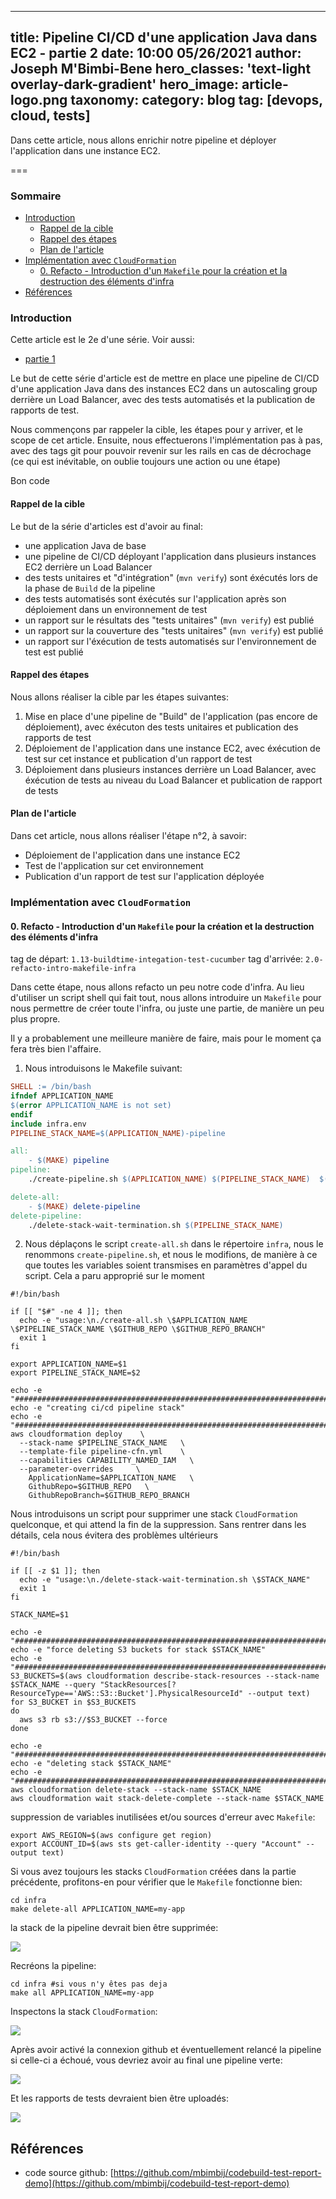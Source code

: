 
---
title: Pipeline CI/CD d'une application Java dans EC2 - partie 2
date: 10:00 05/26/2021
author: Joseph M'Bimbi-Bene
hero_classes: 'text-light overlay-dark-gradient'
hero_image: article-logo.png
taxonomy:
category: blog
tag: [devops, cloud, tests]
---

Dans cette article, nous allons enrichir notre pipeline et déployer l'application dans une instance EC2.

===


### Sommaire

- [Introduction](#introduction)
  * [Rappel de la cible](#cible)
  * [Rappel des étapes](#etapes)
  * [Plan de l'article](#plan-article)
- [Implémentation avec `CloudFormation`](#implementation-cloudformation)
  * [0. Refacto - Introduction d'un `Makefile` pour la création et la destruction des éléments d'infra](#2.0-refacto-intro-makefile-infra)
- [Références](#references)


###  <a name="introduction-description-du-projet"></a> Introduction

Cette article est le 2e d'une série. Voir aussi:
- [partie 1](https://joseph-mbimbi.fr/blog/codebuild-test-report-demo-part-1)

Le but de cette série d'article est de mettre en place une pipeline de CI/CD d'une application Java dans des instances EC2 dans un autoscaling group derrière un Load Balancer, avec des tests automatisés et la publication de rapports de test.

Nous commençons par rappeler la cible, les étapes pour y arriver, et le scope de cet article.
Ensuite, nous effectuerons l'implémentation pas à pas, avec des tags git pour pouvoir revenir sur les rails en cas de décrochage (ce qui est inévitable, on oublie toujours une action ou une étape)

Bon code

#### <a name="cible"></a> Rappel de la cible

Le but de la série d'articles est d'avoir au final:
- une application Java de base
- une pipeline de CI/CD déployant l'application dans plusieurs instances EC2 derrière un Load Balancer
- des tests unitaires et "d'intégration" (`mvn verify`) sont éxécutés lors de la phase de `Build` de la pipeline
- des tests automatisés sont éxécutés sur l'application après son déploiement dans un environnement de test
- un rapport sur le résultats des "tests unitaires" (`mvn verify`) est publié
- un rapport sur la couverture des "tests unitaires" (`mvn verify`) est publié
- un rapport sur l'éxécution de tests automatisés sur l'environnement de test est publié

#### <a name="etapes"></a> Rappel des étapes

Nous allons réaliser la cible par les étapes suivantes:
1. Mise en place d'une pipeline de "Build" de l'application (pas encore de déploiement), avec éxécuton des tests unitaires et publication des rapports de test
2. Déploiement de l'application dans une instance EC2, avec éxécution de test sur cet instance et publication d'un rapport de test
3. Déploiement dans plusieurs instances derrière un Load Balancer, avec éxécution de tests au niveau du Load Balancer et publication de rapport de tests


#### <a name="plan-article"></a> Plan de l'article

Dans cet article, nous allons réaliser l'étape n°2, à savoir:

- Déploiement de l'application dans une instance EC2
- Test de l'application sur cet environnement
- Publication d'un rapport de test sur l'application déployée 


### <a name="implementation-cloudformation"></a> Implémentation avec `CloudFormation`

#### <a name="2.0-refacto-intro-makefile-infra"></a> 0. Refacto - Introduction d'un `Makefile` pour la création et la destruction des éléments d'infra

tag de départ: `1.13-buildtime-integation-test-cucumber`
tag d'arrivée: `2.0-refacto-intro-makefile-infra`

Dans cette étape, nous allons refacto un peu notre code d'infra. Au lieu d'utiliser un script shell qui fait tout, nous allons introduire un `Makefile` pour nous permettre de créer toute l'infra, ou juste une partie, de manière un peu plus propre.

Il y a probablement une meilleure manière de faire, mais pour le moment ça fera très bien l'affaire.

1. Nous introduisons le Makefile suivant:

```makefile
SHELL := /bin/bash
ifndef APPLICATION_NAME
$(error APPLICATION_NAME is not set)
endif
include infra.env
PIPELINE_STACK_NAME=$(APPLICATION_NAME)-pipeline

all:
	- $(MAKE) pipeline
pipeline:
	./create-pipeline.sh $(APPLICATION_NAME) $(PIPELINE_STACK_NAME)  $(GITHUB_REPO) $(GITHUB_REPO_BRANCH)

delete-all:
	- $(MAKE) delete-pipeline
delete-pipeline:
	./delete-stack-wait-termination.sh $(PIPELINE_STACK_NAME)
```

2. Nous déplaçons le script `create-all.sh` dans le répertoire `infra`, nous le renommons `create-pipeline.sh`, et nous le modifions, de manière à ce que toutes les variables soient transmises en paramètres d'appel du script. Cela a paru approprié sur le moment

```shell
#!/bin/bash

if [[ "$#" -ne 4 ]]; then
  echo -e "usage:\n./create-all.sh \$APPLICATION_NAME \$PIPELINE_STACK_NAME \$GITHUB_REPO \$GITHUB_REPO_BRANCH"
  exit 1
fi

export APPLICATION_NAME=$1
export PIPELINE_STACK_NAME=$2

echo -e "##############################################################################"
echo -e "creating ci/cd pipeline stack"
echo -e "##############################################################################"
aws cloudformation deploy    \
  --stack-name $PIPELINE_STACK_NAME   \
  --template-file pipeline-cfn.yml    \
  --capabilities CAPABILITY_NAMED_IAM   \
  --parameter-overrides     \
    ApplicationName=$APPLICATION_NAME   \
    GithubRepo=$GITHUB_REPO   \
    GithubRepoBranch=$GITHUB_REPO_BRANCH
```

Nous introduisons un script pour supprimer une stack `CloudFormation` quelconque, et qui attend la fin de la suppression. Sans rentrer dans les détails, cela nous évitera des problèmes ultérieurs

```shell
#!/bin/bash

if [[ -z $1 ]]; then
  echo -e "usage:\n./delete-stack-wait-termination.sh \$STACK_NAME"
  exit 1
fi

STACK_NAME=$1

echo -e "##############################################################################"
echo -e "force deleting S3 buckets for stack $STACK_NAME"
echo -e "##############################################################################"
S3_BUCKETS=$(aws cloudformation describe-stack-resources --stack-name $STACK_NAME --query "StackResources[?ResourceType=='AWS::S3::Bucket'].PhysicalResourceId" --output text)
for S3_BUCKET in $S3_BUCKETS
do
  aws s3 rb s3://$S3_BUCKET --force
done

echo -e "##############################################################################"
echo -e "deleting stack $STACK_NAME"
echo -e "##############################################################################"
aws cloudformation delete-stack --stack-name $STACK_NAME
aws cloudformation wait stack-delete-complete --stack-name $STACK_NAME
```

suppression de variables inutilisées et/ou sources d'erreur avec `Makefile`:
```shell
export AWS_REGION=$(aws configure get region)
export ACCOUNT_ID=$(aws sts get-caller-identity --query "Account" --output text)
```

Si vous avez toujours les stacks `CloudFormation` créées dans la partie précédente, profitons-en pour vérifier que le `Makefile` fonctionne bien:

```shell
cd infra
make delete-all APPLICATION_NAME=my-app
```

la stack de la pipeline devrait bien être supprimée:

![](images/1-refacto-introduction-make.png)

Recréons la pipeline:

```shell
cd infra #si vous n'y êtes pas deja
make all APPLICATION_NAME=my-app
```

Inspectons la stack `CloudFormation`:

![](images/2-refacto-introduction-make.png)

Après avoir activé la connexion github et éventuellement relancé la pipeline si celle-ci a échoué, vous devriez avoir au final une pipeline verte:

![](images/3-refacto-introduction-make.png)

Et les rapports de tests devraient bien être uploadés:

![](images/4-refacto-introduction-make.png)

## <a name="references"></a> Références
- code source github: [https://github.com/mbimbij/codebuild-test-report-demo](https://github.com/mbimbij/codebuild-test-report-demo)